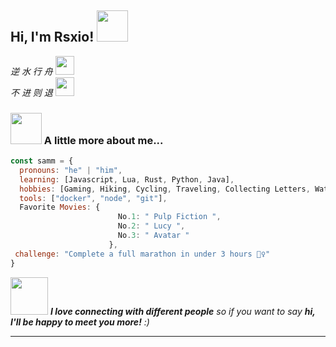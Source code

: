 <h2> Hi, I'm Rsxio! <img src="https://media.giphy.com/media/mGcNjsfWAjY5AEZNw6/giphy.gif" width="50"></h2>

<p><em> 逆 水 行 舟 </a><img src="https://media.giphy.com/media/fYSnHlufseco8Fh93Z/giphy.gif" width="30"></br> 不 进 则 退 </a><img src="https://media.giphy.com/media/WUlplcMpOCEmTGBtBW/giphy.gif" width="30"> 
</em></p>

### <img src="https://media.giphy.com/media/VgCDAzcKvsR6OM0uWg/giphy.gif" width="50"> A little more about me...  

```javascript
const samm = {
  pronouns: "he" | "him",
  learning: [Javascript, Lua, Rust, Python, Java],
  hobbies: [Gaming, Hiking, Cycling, Traveling, Collecting Letters, Watching Movies],
  tools: ["docker", "node", "git"],
  Favorite Movies: {
                        No.1: " Pulp Fiction ",
                        No.2: " Lucy ",
                        No.3: " Avatar "
                      },
 challenge: "Complete a full marathon in under 3 hours 🏃‍♀️"
}
```

<img src="https://media.giphy.com/media/LnQjpWaON8nhr21vNW/giphy.gif" width="60"> <em><b>I love connecting with different people</b> so if you want to say <b>hi, I'll be happy to meet you more!</b> :)</em>

---
